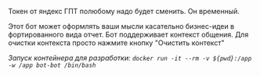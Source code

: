 Токен от яндекс ГПТ полюбому надо будет сменить. Он временный.

Этот бот может оформлять ваши мысли касательно бизнес-идеи в фортированного вида отчет.
Бот поддерживает контекст общения. 
Для очистки контекста просто нажмите кнопку "Очистить контекст"


*Запуск контейнера для разработки: ```docker run -it --rm -v ${pwd}:/app -w /app bot-bot /bin/bash```*